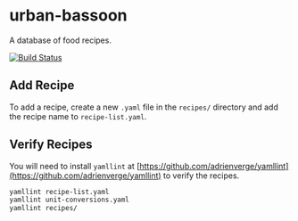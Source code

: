 # urban-bassoon
A database of food recipes.

[![Build Status](https://travis-ci.org/ellishg/urban-bassoon.svg?branch=main)](https://travis-ci.org/ellishg/urban-bassoon)

## Add Recipe
To add a recipe, create a new `.yaml` file in the `recipes/` directory and add the recipe name to `recipe-list.yaml`.

## Verify Recipes
You will need to install `yamllint` at [https://github.com/adrienverge/yamllint](https://github.com/adrienverge/yamllint) to verify the recipes.

```bash
yamllint recipe-list.yaml
yamllint unit-conversions.yaml
yamllint recipes/
```
